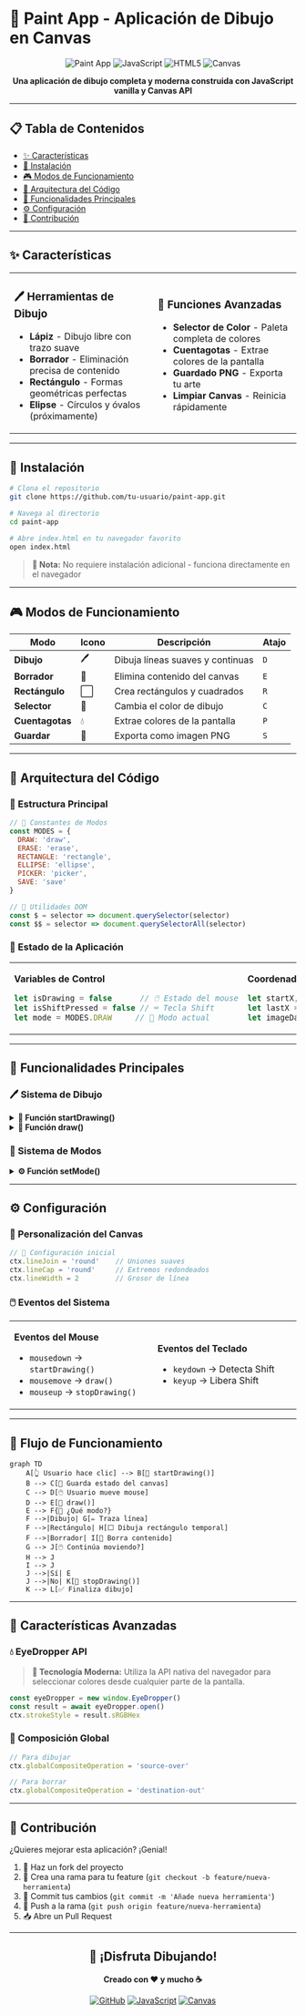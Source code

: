 # 🎨 Paint App - Aplicación de Dibujo en Canvas

<div align="center">

![Paint App](https://img.shields.io/badge/Paint-App-ff6b6b?style=for-the-badge&logo=paint-brush&logoColor=white)
![JavaScript](https://img.shields.io/badge/JavaScript-F7DF1E?style=for-the-badge&logo=javascript&logoColor=black)
![HTML5](https://img.shields.io/badge/HTML5-E34F26?style=for-the-badge&logo=html5&logoColor=white)
![Canvas](https://img.shields.io/badge/Canvas-API-4285F4?style=for-the-badge&logo=google-chrome&logoColor=white)

**Una aplicación de dibujo completa y moderna construida con JavaScript vanilla y Canvas API**

</div>

---

## 📋 Tabla de Contenidos

- [✨ Características](#-características)
- [🚀 Instalación](#-instalación)
- [🎮 Modos de Funcionamiento](#-modos-de-funcionamiento)
- [🔧 Arquitectura del Código](#-arquitectura-del-código)
- [🎯 Funcionalidades Principales](#-funcionalidades-principales)
- [⚙️ Configuración](#️-configuración)
- [🤝 Contribución](#-contribución)

---

## ✨ Características

<table>
<tr>
<td width="50%">

### 🖊️ Herramientas de Dibujo
- **Lápiz** - Dibujo libre con trazo suave
- **Borrador** - Eliminación precisa de contenido
- **Rectángulo** - Formas geométricas perfectas
- **Elipse** - Círculos y óvalos (próximamente)

</td>
<td width="50%">

### 🎨 Funciones Avanzadas
- **Selector de Color** - Paleta completa de colores
- **Cuentagotas** - Extrae colores de la pantalla
- **Guardado PNG** - Exporta tu arte
- **Limpiar Canvas** - Reinicia rápidamente

</td>
</tr>
</table>

---

## 🚀 Instalación

```bash
# Clona el repositorio
git clone https://github.com/tu-usuario/paint-app.git

# Navega al directorio
cd paint-app

# Abre index.html en tu navegador favorito
open index.html
```

> **📝 Nota:** No requiere instalación adicional - funciona directamente en el navegador

---

## 🎮 Modos de Funcionamiento

<div align="center">

| Modo | Icono | Descripción | Atajo |
|------|-------|-------------|-------|
| **Dibujo** | 🖊️ | Dibuja líneas suaves y continuas | `D` |
| **Borrador** | 🧹 | Elimina contenido del canvas | `E` |
| **Rectángulo** | ⬜ | Crea rectángulos y cuadrados | `R` |
| **Selector** | 🎨 | Cambia el color de dibujo | `C` |
| **Cuentagotas** | 💧 | Extrae colores de la pantalla | `P` |
| **Guardar** | 💾 | Exporta como imagen PNG | `S` |

</div>

---

## 🔧 Arquitectura del Código

### 📁 Estructura Principal

```javascript
// 🎯 Constantes de Modos
const MODES = {
  DRAW: 'draw',
  ERASE: 'erase', 
  RECTANGLE: 'rectangle',
  ELLIPSE: 'ellipse',
  PICKER: 'picker',
  SAVE: 'save'
}

// 🔧 Utilidades DOM
const $ = selector => document.querySelector(selector)
const $$ = selector => document.querySelectorAll(selector)
```

### 🎨 Estado de la Aplicación

<table>
<tr>
<td width="50%">

**Variables de Control**
```javascript
let isDrawing = false      // 🖱️ Estado del mouse
let isShiftPressed = false // ⌨️ Tecla Shift
let mode = MODES.DRAW     // 🎯 Modo actual
```

</td>
<td width="50%">

**Coordenadas**
```javascript
let startX, startY        // 📍 Inicio del dibujo
let lastX = 0, lastY = 0  // 📍 Última posición
let imageData             // 💾 Backup del canvas
```

</td>
</tr>
</table>

---

## 🎯 Funcionalidades Principales

### 🖊️ Sistema de Dibujo

<details>
<summary><strong>📝 Función startDrawing()</strong></summary>

```javascript
function startDrawing(event) {
  isDrawing = true
  const { offsetX, offsetY } = event;
  
  // 📍 Guarda coordenadas iniciales
  [startX, startY] = [offsetX, offsetY];
  [lastX, lastY] = [offsetX, offsetY];

  // 💾 Backup del estado actual
  imageData = ctx.getImageData(0, 0, canvas.width, canvas.height);
}
```

**Funcionalidad:** Inicializa el proceso de dibujo y guarda el estado del canvas para poder restaurarlo.

</details>

<details>
<summary><strong>🎨 Función draw()</strong></summary>

```javascript
function draw(event) {
  if (!isDrawing) return

  const { offsetX, offsetY } = event

  if (mode === MODES.DRAW || mode === MODES.ERASE) {
    // ✏️ Dibuja línea continua
    ctx.beginPath()
    ctx.moveTo(lastX, lastY)
    ctx.lineTo(offsetX, offsetY)
    ctx.stroke();
    [lastX, lastY] = [offsetX, offsetY]
    return
  }

  if (mode === MODES.RECTANGLE) {
    // 🔄 Restaura imagen y dibuja rectángulo temporal
    ctx.putImageData(imageData, 0, 0);
    
    let width = offsetX - startX
    let height = offsetY - startY

    // ⌨️ Shift para cuadrado perfecto
    if (isShiftPressed) {
      const sideLength = Math.min(Math.abs(width), Math.abs(height))
      width = width > 0 ? sideLength : -sideLength
      height = height > 0 ? sideLength : -sideLength
    }

    ctx.beginPath()
    ctx.rect(startX, startY, width, height)
    ctx.stroke()
  }
}
```

**Funcionalidad:** Maneja el dibujo en tiempo real según el modo seleccionado.

</details>

### 🎨 Sistema de Modos

<details>
<summary><strong>⚙️ Función setMode()</strong></summary>

```javascript
async function setMode(newMode) {
  let previousMode = mode
  mode = newMode
  $('button.active')?.classList.remove('active')

  if (mode === MODES.DRAW) {
    // 🖊️ Configuración para dibujo
    $drawBtn.classList.add('active')
    canvas.style.cursor = 'crosshair'
    ctx.globalCompositeOperation = 'source-over'
    ctx.lineWidth = 2
    return
  }

  if (mode === MODES.PICKER) {
    // 💧 Cuentagotas con EyeDropper API
    $pickerBtn.classList.add('active')
    const eyeDropper = new window.EyeDropper()
    try {
      const result = await eyeDropper.open()
      ctx.strokeStyle = result.sRGBHex
      $colorPicker.value = result.sRGBHex
      setMode(previousMode)
    } catch (e) {
      // 🚨 Manejo de errores
    }
    return
  }

  if (mode === MODES.SAVE) {
    // 💾 Exportar como PNG
    ctx.globalCompositeOperation='destination-over'
    ctx.fillStyle = 'white'
    ctx.fillRect(0, 0, canvas.width, canvas.height)

    const link = document.createElement('a')
    link.href = canvas.toDataURL()
    link.download = 'my-paint.png'
    link.click()
    setMode(previousMode)
    return
  }
}
```

**Funcionalidad:** Cambia entre diferentes modos de operación y configura la interfaz correspondiente.

</details>

---

## ⚙️ Configuración

### 🎨 Personalización del Canvas

```javascript
// 🎯 Configuración inicial
ctx.lineJoin = 'round'    // Uniones suaves
ctx.lineCap = 'round'     // Extremos redondeados
ctx.lineWidth = 2         // Grosor de línea
```

### 🖱️ Eventos del Sistema

<table>
<tr>
<td width="50%">

**Eventos del Mouse**
- `mousedown` → `startDrawing()`
- `mousemove` → `draw()`
- `mouseup` → `stopDrawing()`

</td>
<td width="50%">

**Eventos del Teclado**
- `keydown` → Detecta Shift
- `keyup` → Libera Shift

</td>
</tr>
</table>

---

## 🎯 Flujo de Funcionamiento

```mermaid
graph TD
    A[👆 Usuario hace clic] --> B[🚀 startDrawing()]
    B --> C[💾 Guarda estado del canvas]
    C --> D[🖱️ Usuario mueve mouse]
    D --> E[🎨 draw()]
    E --> F{🎯 ¿Qué modo?}
    F -->|Dibujo| G[✏️ Traza línea]
    F -->|Rectángulo| H[⬜ Dibuja rectángulo temporal]
    F -->|Borrador| I[🧹 Borra contenido]
    G --> J[🖱️ Continúa moviendo?]
    H --> J
    I --> J
    J -->|Sí| E
    J -->|No| K[🛑 stopDrawing()]
    K --> L[✅ Finaliza dibujo]
```

---

## 🔮 Características Avanzadas

### 💧 EyeDropper API

> **🚀 Tecnología Moderna:** Utiliza la API nativa del navegador para seleccionar colores desde cualquier parte de la pantalla.

```javascript
const eyeDropper = new window.EyeDropper()
const result = await eyeDropper.open()
ctx.strokeStyle = result.sRGBHex
```

### 🎨 Composición Global

```javascript
// Para dibujar
ctx.globalCompositeOperation = 'source-over'

// Para borrar
ctx.globalCompositeOperation = 'destination-out'
```

---

## 🤝 Contribución

¿Quieres mejorar esta aplicación? ¡Genial! 

1. 🍴 Haz un fork del proyecto
2. 🌱 Crea una rama para tu feature (`git checkout -b feature/nueva-herramienta`)
3. 💾 Commit tus cambios (`git commit -m 'Añade nueva herramienta'`)
4. 🚀 Push a la rama (`git push origin feature/nueva-herramienta`)
5. 📥 Abre un Pull Request

---

<div align="center">

## 🎉 ¡Disfruta Dibujando!

**Creado con ❤️ y mucho ☕**

[![GitHub](https://img.shields.io/badge/GitHub-181717?style=for-the-badge&logo=github&logoColor=white)](https://github.com/tu-usuario/paint-app)
[![JavaScript](https://img.shields.io/badge/JavaScript-F7DF1E?style=for-the-badge&logo=javascript&logoColor=black)](https://developer.mozilla.org/es/docs/Web/JavaScript)
[![Canvas](https://img.shields.io/badge/Canvas-API-4285F4?style=for-the-badge&logo=google-chrome&logoColor=white)](https://developer.mozilla.org/es/docs/Web/API/Canvas_API)

</div>
